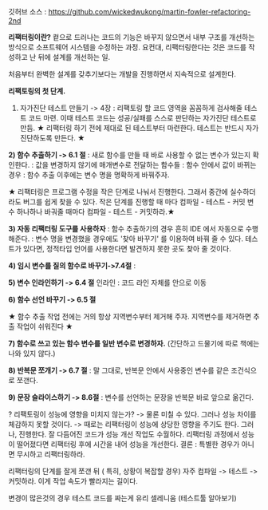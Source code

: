 깃허브 소스 : https://github.com/wickedwukong/martin-fowler-refactoring-2nd

**리팩터링이란?**
컽으로 드러나는 코드의 기능은 바꾸지 않으면서 내부 구조를 개선하는 방식으로 소프트웨어 시스템을 수정하는 과정.
요컨대, 리팩터링한다는 것은 코드를 작성하고 난 뒤에 설계를 개선하는 일.

처음부터 완벽한 설계를 갖추기보다는 개발을 진행하면서 지속적으로 설계한다. 


**리팩토링의 첫 단계.**
1) 자가진단 테스트 만들기 -> 4장
: 리팩토링 할 코드 영역을 꼼꼼하게 검사해줄 테스트 코드 마련. 이때 테스트 코드는 성공/실패를 스스로 판단하는 자가진단 테스트로 만듬.
★ 리팩터링 하기 전에 제대로 된 테스트부터 마련한다. 테스트는 반드시 자가진단하도록 만든다. ★

**2) 함수 추출하기 -> 6.1 절**
: 새로 함수를 만들 때 바로 사용할 수 없는 변수가 있는지 확인한다. 
: 값을 변경하지 않기에 매개변수로 전달하는 함수들
: 함수 안에서 값이 바뀌는 경우 
: 함수 추출 이후에는 변수 명을 명확하게 바꿔주자.

★ 리팩터링은 프로그램 수정을 작은 단계로 나눠서 진행한다. 
그래서 중간에 실수하더라도 버그를 쉽게 찾을 수 있다.
작은 단계를 진행할 때 마다 컴파일 - 테스트 - 커밋 
변수 하나하나 바궈줄 때마다 컴파일 - 테스트 - 커밋하라.★

**3) 자동 리팩터링 도구를 사용하자**
: 함수 추출하기의 경우 흔히 IDE 에서 자동으로 수행해준다. 
: 변수 명을 변경했을 경우에도 '찾아 바꾸기' 를 이용하여 바꿔 줄 수 있다.
테스트가 있다면, 정적타입 언어를 사용한다면 발견하지 못한 곳도 찾아 줄 것이다.


**4) 임시 변수를 질의 함수로 바꾸기->7.4절**
: 

**5) 변수 인라인하기 -> 6.4 절**
인라인 : 코드 라인 자체를 안으로 이동

**6) 함수 선언 바꾸기 -> 6.5 절**

★ 함수 추출 작업 전에는 거의 항상 지역변수부터 제거해 주자. 
지역변수를 제거하면 추출 작업이 쉬워진다 ★

**7) 함수로 쓰고 있는 함수 변수를 일반 변수로 변경하자.** 
(간단하고 드물기에 따로 책에는 나와 있지 않다.)

**8) 반복문 쪼개기 -> 6.7 절**
: 말 그대로, 반복문 안에서 사용중인 변수를 같은 조건식으로 쪼갠다.

**9) 문장 슬라이스하기 -> 8.6절**
: 변수를 선언하는 문장을 반복문 바로 앞으로 옮긴다.

? 리팩토링이 성능에 영향을 미치지 않는가?
-> 물론 미칠 수 있다. 그러나 성능 차이를 체감하지 못할 것이다.
-> 때로는 리팩터링이 성능에 상당한 영향을 주기도 한다. 그러나, 진행한다.
잘 다듬어진 코드가 성능 개선 작업도 수월하다. 리팩터링 과정에서 성능이 떨어졌다면 리팩터링 후에 시간을 내어 성능을 개선한다.
결론 : 특별한 경우가 아니면 무시하고 리팩터링하라.

리팩터링의 단계를 잘게 쪼갠 뒤 ( 특히, 상황이 복잡할 경우)
자주 컴파일 -> 테스트 -> 커밋하라. 이게 작업 속도가 빨라지는 길이다.


변경이 많은것의 경우 테스트 코드를 짜는게 유리
셀레니움 (테스트툴 알아보기)